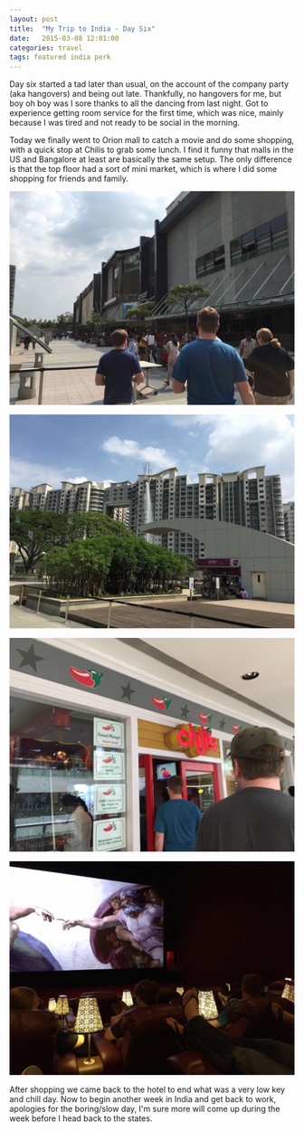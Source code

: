 ```yaml
---
layout: post
title:  "My Trip to India - Day Six"
date:   2015-03-08 12:01:00
categories: travel
tags: featured india perk
---
```

Day six started a tad later than usual, on the account of the company party (aka hangovers) and being out late. Thankfully, no hangovers for me, but boy oh boy was I sore thanks to all the dancing from last night. Got to experience getting room service for the first time, which was nice, mainly because I was tired and not ready to be social in the morning.

Today we finally went to Orion mall to catch a movie and do some shopping, with a quick stop at Chilis to grab some lunch. I find it funny that malls in the US and Bangalore at least are basically the same setup. The only difference is that the top floor had a sort of mini market, which is where I did some shopping for friends and family.

![Arriving at Orion Mall](/assets/article_images/2015-03-08-my-trip-to-india-day-six/mall_outside.jpg)

![Pretty cool area around the mall](/assets/article_images/2015-03-08-my-trip-to-india-day-six/mall_outside_2.jpg)

![Of course we go to Chili's in India, why not?](/assets/article_images/2015-03-08-my-trip-to-india-day-six/chilis.jpg)

![Well this is a pretty swanky movie theater](/assets/article_images/2015-03-08-my-trip-to-india-day-six/movie_theater.jpg)

After shopping we came back to the hotel to end what was a very low key and chill day. Now to begin another week in India and get back to work, apologies for the boring/slow day, I'm sure more will come up during the week before I head back to the states.